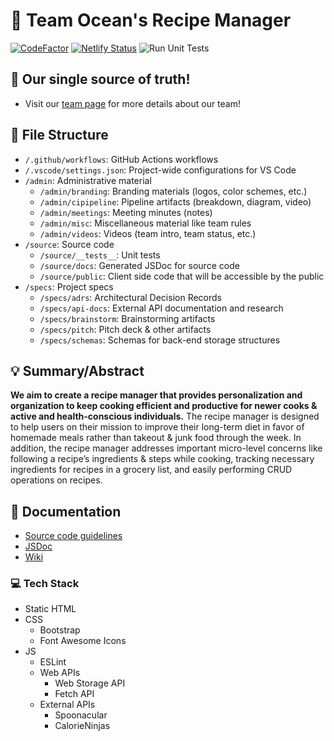 # 🌊 Team Ocean's Recipe Manager

[![CodeFactor][codefactor-shield]](https://www.codefactor.io/repository/github/cse110-fa21-group5/cse110-fa21-group5)
[![Netlify Status][netlify-shield]](https://team-ocean-recipes.netlify.app/)
![Run Unit Tests](https://github.com/cse110-fa21-group5/cse110-fa21-group5/actions/workflows/run-unit-tests.yml/badge.svg)

## 📘 Our single source of truth!

-   Visit our [team page](admin/team.md) for more details about our team!

## 📁 File Structure

-   `/.github/workflows`: GitHub Actions workflows
-   `/.vscode/settings.json`: Project-wide configurations for VS Code
-   `/admin`: Administrative material
    -   `/admin/branding`: Branding materials (logos, color schemes, etc.)
    -   `/admin/cipipeline`: Pipeline artifacts (breakdown, diagram, video)
    -   `/admin/meetings`: Meeting minutes (notes)
    -   `/admin/misc`: Miscellaneous material like team rules
    -   `/admin/videos`: Videos (team intro, team status, etc.)
-   `/source`: Source code
    -   `/source/__tests__`: Unit tests
    -   `/source/docs`: Generated JSDoc for source code
    -   `/source/public`: Client side code that will be accessible by the public
-   `/specs`: Project specs
    -   `/specs/adrs`: Architectural Decision Records
    -   `/specs/api-docs`: External API documentation and research
    -   `/specs/brainstorm`: Brainstorming artifacts
    -   `/specs/pitch`: Pitch deck & other artifacts
    -   `/specs/schemas`: Schemas for back-end storage structures

## 💡 Summary/Abstract

**We aim to create a recipe manager that provides
personalization and organization to keep cooking
efficient and productive for newer cooks & active
and health-conscious individuals.** The recipe
manager is designed to help users on their mission to
improve their long-term diet in favor of homemade
meals rather than takeout & junk food through the
week. In addition, the recipe manager addresses
important micro-level concerns like following a recipe’s
ingredients & steps while cooking, tracking necessary
ingredients for recipes in a grocery list, and easily
performing CRUD operations on recipes.

## 📝 Documentation

-   [Source code guidelines](/source/README.md)
-   [JSDoc](https://cse110-fa21-group5.github.io/cse110-fa21-group5/source/docs/)
-   [Wiki](https://github.com/cse110-fa21-group5/cse110-fa21-group5/wiki)

### 💻 Tech Stack

-   Static HTML
-   CSS
    -   Bootstrap
    -   Font Awesome Icons
-   JS
    -   ESLint
    -   Web APIs
        -   Web Storage API
        -   Fetch API
    -   External APIs
        -   Spoonacular
        -   CalorieNinjas

[codefactor-shield]: https://img.shields.io/codefactor/grade/github/cse110-fa21-group5/cse110-fa21-group5/main
[netlify-shield]: https://img.shields.io/netlify/0552da19-8d05-408c-963e-04f9ea60650d?color=blue